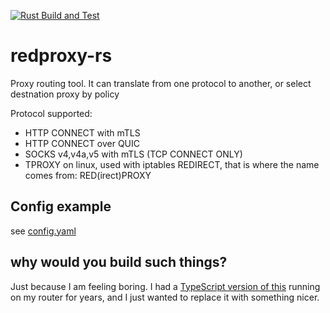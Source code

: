 [![Rust Build and Test](https://github.com/bearice/redproxy-rs/actions/workflows/rust.yml/badge.svg)](https://github.com/bearice/redproxy-rs/actions/workflows/rust.yml)

# redproxy-rs
Proxy routing tool. It can translate from one protocol to another, or select destnation proxy by policy

Protocol supported:
- HTTP CONNECT with mTLS
- HTTP CONNECT over QUIC
- SOCKS v4,v4a,v5 with mTLS (TCP CONNECT ONLY)
- TPROXY on linux, used with iptables REDIRECT, that is where the name comes from: RED(irect)PROXY

## Config example

see [config.yaml](config.yaml)

## why would you build such things?
Just because I am feeling boring. 
I had a [TypeScript version of this](https://github.com/bearice/redproxy) running on my router for years, and I just wanted to replace it with something nicer.
